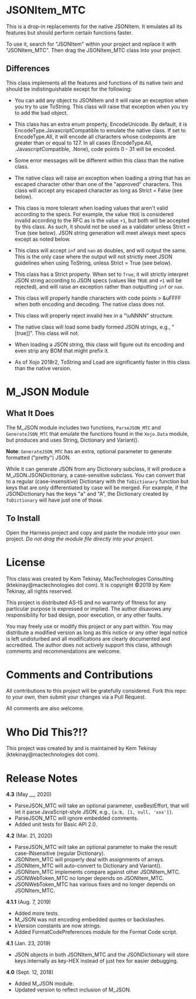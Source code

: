 # JSONItem\_MTC

This is a drop-in replacements for the native JSONItem. It emulates all its features but should perform certain functions faster.

To use it, search for "JSONItem" within your project and replace it with "JSONItem\_MTC". Then drag the JSONItem\_MTC class into your project.

## Differences

This class implements all the features and functions of its native twin and should be indistinguishable except for the following:

- You can add any object to JSONItem and it will raise an exception when you try to use ToString. This class will raise that exception when you try to add the bad object.

- This class has an extra enum property, EncodeUnicode. By default, it is EncodeType.JavascriptCompatible to emulate the native class. If set to EncodeType.All, it will encode all characters whose codepoints are greater than or equal to 127. In all cases (EncodeType.All, .JavascriptCompatible, .None), code points 0 - 31 will be encoded.

- Some error messages will be different within this class than the native class.

- The native class will raise an exception when loading a string that has an escaped character other than one of the "approved" characters. This class will accept any escaped character as long as Strict = False (see below).

- This class is more tolerant when loading values that aren't valid according to the specs. For example, the value `TRUE` is considered invalid according to the RFC as is the value `+1`, but both will be accepted by this class. As such, it should not be used as a validator unless Strict = True (see below). JSON string generation will meet always meet specs except as noted below.

- This class will accept `inf` and `nan` as doubles, and will output the same. This is the only case where the output will not strictly meet JSON guidelines when using ToString, unless Strict = True (see below).

- This class has a Strict property. When set to `True`, it will strictly interpret JSON string according to JSON specs (values like `TRUE` and `+1` will be rejected), and will raise an exception rather than outputting `inf` or `nan`.

- This class will properly handle characters with code points > &uFFFF when both encoding and decoding. The native class does not.

- This class will properly reject invalid hex in a "\\uNNNN" structure.

- The native class will load some badly formed JSON strings, e.g., "[true]]". This class will not.

- When loading a JSON string, this class will figure out its encoding and even strip any BOM that might prefix it.

- As of Xojo 2018r2, ToString and Load are significantly faster in this class than the native version.

# M\_JSON Module

## What It Does

The M\_JSON module includes two functions, `ParseJSON_MTC` and `GenerateJSON_MTC` that emulate the functions found in the `Xojo.Data` module, but produces and uses String, Dictionary and Variant().

**Note**: `GenerateJSON_MTC` has an extra, optional parameter to generate formatted ("pretty") JSON.

While it can generate JSON from any Dictionary subclass, it will produce a M\_JSON.JSONDictionary, a case-sensitive subclass. You can convert that to a regular (case-insensitive) Dictionary with the `ToDictionary` function but keys that are only differentiated by case will be merged. For example, if the JSONDictionary has the keys "a" and "A", the Dictionary created by `ToDictionary` will have just one of those.

## To Install

Open the Harness project and copy and paste the module into your own project. _Do not drag the module file directly into your project._

# License

This class was created by Kem Tekinay, MacTechnologies Consulting (ktekinay@mactechnologies dot com). It is copyright ©2019 by Kem Tekinay, all rights reserved.

This project is distributed AS-IS and no warranty of fitness for any particular purpose is expressed or implied. The author disavows any responsibility for bad design, poor execution, or any other faults.

You may freely use or modify this project or any part within. You may distribute a modified version as long as this notice or any other legal notice is left undisturbed and all modifications are clearly documented and accredited. The author does not actively support this class, although comments and recommendations are welcome.

# Comments and Contributions

All contributions to this project will be gratefully considered. Fork this repo to your own, then submit your changes via a Pull Request.

All comments are also welcome.

# Who Did This?!?

This project was created by and is maintained by Kem Tekinay (ktekinay@mactechnologies dot com).

# Release Notes

**4.3** (May __, 2020)

- ParseJSON\_MTC will take an optional parameter, useBestEffort, that will let it parse JavaScript-style JSON, e.g., `{a:b, [1, null, 'xxx']}`.
- ParseJSON\_MTC will ignore embedded comments.
- Added unit tests for Basic API 2.0.

**4.2** (Mar. 21, 2020)

- ParseJSON\_MTC will take an optional parameter to make the result case-INsensitive (regular Dictionary).
- JSONItem\_MTC will properly deal with assignments of arrays.
- JSONItem\_MTC will auto-convert to Dictionary and Variant().
- JSONItem\_MTC implements compare against other JSONItem\_MTC.
- JSONWebToken\_MTC no longer depends on JSONItem\_MTC.
- JSONWebToken\_MTC has various fixes and no longer depends on JSONItem\_MTC.

**4.1.1** (Aug. 7, 2019)

- Added more tests.
- M_JSON was not encoding embedded quotes or backslashes.
- kVersion constants are now strings.
- Added FormatCodePreferences module for the Format Code script.

**4.1** (Jan. 23, 2019)

- JSON objects in both JSONItem\_MTC and the JSONDictionary will store keys internally as key-HEX instead of just hex for easier debugging.

**4.0** (Sept. 12, 2018)

- Added M\_JSON module.
- Updated version to reflect inclusion of M\_JSON.
